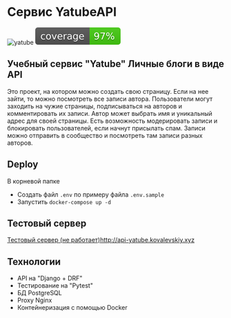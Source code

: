 # Сервис YatubeAPI
![yatube](https://github.com/1kovalevskiy/api-yatube/actions/workflows/main.yml/badge.svg)
![coverage](https://github.com/1kovalevskiy/api-yatube/blob/master/coverage.svg)

## Учебный сервис "Yatube" Личные блоги в виде API
Это проект, на котором можно создать свою страницу.
Если на нее зайти, то можно посмотреть все записи автора.
Пользователи могут заходить на чужие страницы, подписываться на авторов и комментировать их записи.
Автор может выбрать имя и уникальный адрес для своей страницы.
Есть возможность модерировать записи и блокировать пользователей, если начнут присылать спам.
Записи можно отправить в сообщество и посмотреть там записи разных авторов.


## Deploy
В корневой папке 
- Создать файл `.env` по примеру файла `.env.sample`
- Запустить `docker-compose up -d`

## Тестовый сервер
[Тестовый сервер (не работает)](http://api-yatube.kovalevskiy.xyz)http://api-yatube.kovalevskiy.xyz

## Технологии
- API на "Django + DRF"
- Тестирование на "Pytest"
- БД PostgreSQL
- Proxy Nginx
- Контейнеризация с помощью Docker

